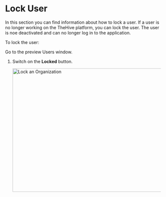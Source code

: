 # Lock User

In this section you can find information about how to lock a user.
If a user is no longer working on the TheHive platform, you can lock the user. The user is noe deactivated and can no longer log in to the application. 

To lock the user:

Go to the preview Users window.

1. Switch on the **Locked** button.

    <img src="../images/lock-user.png" alt="Lock an Organization" width="600" height="400"/>
